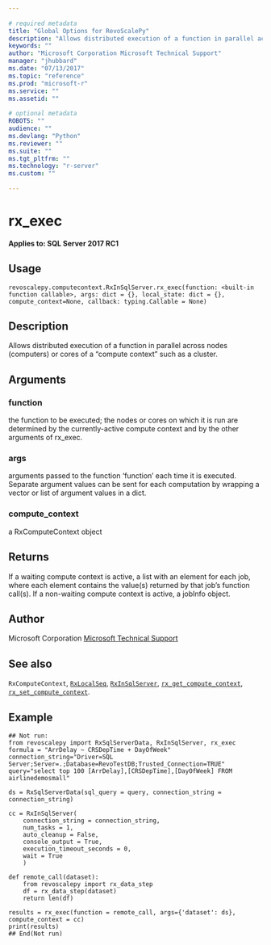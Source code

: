 ```yaml
--- 
 
# required metadata 
title: "Global Options for RevoScalePy" 
description: "Allows distributed execution of a function in parallel across nodes (computers) or cores of a “compute context” such as a cluster." 
keywords: "" 
author: "Microsoft Corporation Microsoft Technical Support" 
manager: "jhubbard" 
ms.date: "07/13/2017" 
ms.topic: "reference" 
ms.prod: "microsoft-r" 
ms.service: "" 
ms.assetid: "" 
 
# optional metadata 
ROBOTS: "" 
audience: "" 
ms.devlang: "Python" 
ms.reviewer: "" 
ms.suite: "" 
ms.tgt_pltfrm: "" 
ms.technology: "r-server" 
ms.custom: "" 
 
---
```


# rx_exec


**Applies to: SQL Server 2017 RC1**


## Usage



```
revoscalepy.computecontext.RxInSqlServer.rx_exec(function: <built-in function callable>, args: dict = {}, local_state: dict = {}, compute_context=None, callback: typing.Callable = None)
```




## Description

Allows distributed execution of a function in parallel across nodes
(computers) or cores of a “compute context” such as a cluster.


## Arguments


### function

the function to be executed; the nodes or cores on which it
is run are determined by the currently-active compute context and by the
other arguments of rx_exec.


### args

arguments passed to the function ‘function’ each time it is executed.
Separate argument values can be sent for each computation by wrapping a
vector or list of argument values in a dict.


### compute_context

a RxComputeContext object


## Returns

If a waiting compute context is active, a list with an element for
each job, where each element contains the value(s) returned by that job’s
function call(s). If a non-waiting compute context is active, a jobInfo
object.


## Author

Microsoft Corporation [Microsoft Technical Support](https://go.microsoft.com/fwlink/?LinkID=698556&clcid=0x409)


## See also

`RxComputeContext`,
[`RxLocalSeq`](RxLocalSeq.md),
[`RxInSqlServer`](RxInSqlServer.md),
[`rx_get_compute_context`](RxComputeContext-get.md),
[`rx_set_compute_context`](RxComputeContext-set.md).


## Example



```
## Not run:
from revoscalepy import RxSqlServerData, RxInSqlServer, rx_exec
formula = "ArrDelay ~ CRSDepTime + DayOfWeek"
connection_string="Driver=SQL Server;Server=.;Database=RevoTestDB;Trusted_Connection=TRUE"
query="select top 100 [ArrDelay],[CRSDepTime],[DayOfWeek] FROM airlinedemosmall"

ds = RxSqlServerData(sql_query = query, connection_string = connection_string)

cc = RxInSqlServer(
    connection_string = connection_string,
    num_tasks = 1,
    auto_cleanup = False,
    console_output = True,
    execution_timeout_seconds = 0,
    wait = True
    )

def remote_call(dataset):
    from revoscalepy import rx_data_step
    df = rx_data_step(dataset)
    return len(df)

results = rx_exec(function = remote_call, args={'dataset': ds}, compute_context = cc)
print(results)
## End(Not run)
```

